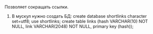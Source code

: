 Позволяет сокращать ссылки.
1. В мускул нужно создать БД: create database shortlinks character set=utf8;
use shortlinks; create table links (hash VARCHAR(10) NOT NULL, link VARCHAR(2048) NOT NULL, primary key (hash));